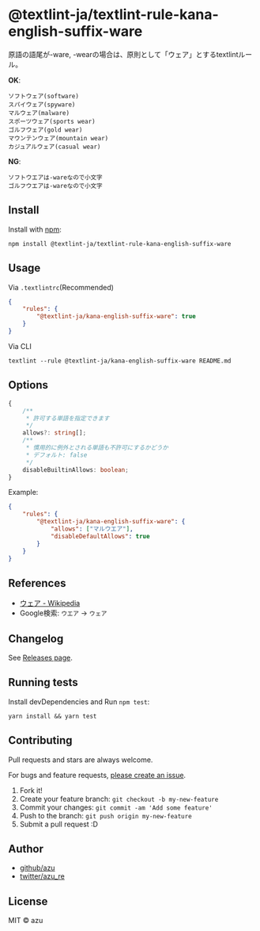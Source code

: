 # @textlint-ja/textlint-rule-kana-english-suffix-ware

原語の語尾が-ware, -wearの場合は、原則として「ウェア」とするtextlintルール。

**OK**:

```
ソフトウェア(software)
スパイウェア(spyware)
マルウェア(malware)
スポーツウェア(sports wear)
ゴルフウェア(gold wear)
マウンテンウェア(mountain wear)
カジュアルウェア(casual wear)
```

**NG**:

```
ソフトウエアは-wareなので小文字
ゴルフウエアは-wareなので小文字
```


## Install

Install with [npm](https://www.npmjs.com/):

    npm install @textlint-ja/textlint-rule-kana-english-suffix-ware

## Usage

Via `.textlintrc`(Recommended)

```json
{
    "rules": {
        "@textlint-ja/kana-english-suffix-ware": true
    }
}
```

Via CLI

```
textlint --rule @textlint-ja/kana-english-suffix-ware README.md
```

## Options

```ts
{
    /**
     * 許可する単語を指定できます
     */
    allows?: string[];
    /**
     * 慣用的に例外とされる単語も不許可にするかどうか
     * デフォルト: false
     */
    disableBuiltinAllows: boolean;
}
```

Example:

```json
{
    "rules": {
        "@textlint-ja/kana-english-suffix-ware": {
            "allows": ["マルウエア"],
            "disableDefaultAllows": true
        }
    }
}
```

## References

- [ウェア - Wikipedia](https://ja.wikipedia.org/wiki/%E3%82%A6%E3%82%A7%E3%82%A2)
- Google検索: `ウエア` -> `ウェア`

## Changelog

See [Releases page](https://github.com/textlint-ja/textlint-rule-preset-foreign-language-writing/releases).

## Running tests

Install devDependencies and Run `npm test`:

    yarn install && yarn test

## Contributing

Pull requests and stars are always welcome.

For bugs and feature requests, [please create an issue](https://github.com/textlint-ja/textlint-rule-preset-foreign-language-writing/issues).

1. Fork it!
2. Create your feature branch: `git checkout -b my-new-feature`
3. Commit your changes: `git commit -am 'Add some feature'`
4. Push to the branch: `git push origin my-new-feature`
5. Submit a pull request :D

## Author

- [github/azu](https://github.com/azu)
- [twitter/azu_re](https://twitter.com/azu_re)

## License

MIT © azu
